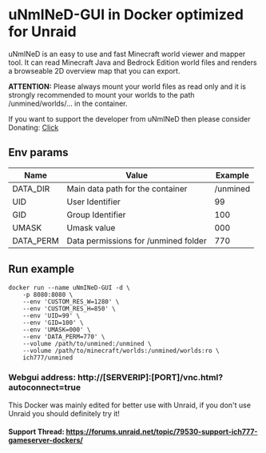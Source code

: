 # uNmINeD-GUI in Docker optimized for Unraid
uNmINeD is an easy to use and fast Minecraft world viewer and mapper tool. It can read Minecraft Java and Bedrock Edition world files and renders a browseable 2D overview map that you can export.

**ATTENTION:** Please always mount your world files as read only and it is strongly recommended to mount your worlds to the path /unmined/worlds/... in the container.

If you want to support the developer from uNmINeD then please consider Donating: [Click](https://www.patreon.com/bePatron?u=543858&redirect_uri=https%3A%2F%2Fgithub.com%2Fich777%2Fdocker-unmined)

## Env params
| Name | Value | Example |
| --- | --- | --- |
| DATA_DIR | Main data path for the container | /unmined |
| UID | User Identifier | 99 |
| GID | Group Identifier | 100 |
| UMASK | Umask value | 000 |
| DATA_PERM | Data permissions for /unmined folder | 770 |

## Run example
```
docker run --name uNmINeD-GUI -d \
	-p 8080:8080 \
	--env 'CUSTOM_RES_W=1280' \
	--env 'CUSTOM_RES_H=850' \
	--env 'UID=99' \
	--env 'GID=100' \
	--env 'UMASK=000' \
	--env 'DATA_PERM=770' \
	--volume /path/to/unmined:/unmined \
	--volume /path/to/minecraft/worlds:/unmined/worlds:ro \
	ich777/unmined
```
### Webgui address: http://[SERVERIP]:[PORT]/vnc.html?autoconnect=true

This Docker was mainly edited for better use with Unraid, if you don't use Unraid you should definitely try it!

#### Support Thread: https://forums.unraid.net/topic/79530-support-ich777-gameserver-dockers/